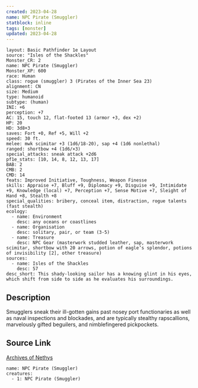 ```yaml
---
created: 2023-04-28
name: NPC Pirate (Smuggler)
statblock: inline
tags: [monster]
updated: 2023-04-28
---
```

```statblock
layout: Basic Pathfinder 1e Layout
source: "Isles of the Shackles"
Monster_CR: 2
name: NPC Pirate (Smuggler)
Monster_XP: 600
race: Human
class: rogue (smuggler) 3 (Pirates of the Inner Sea 23)
alignment: CN
size: Medium
type: humanoid
subtype: (human)
INI: +6
perception: +7
AC: 15, touch 12, flat-footed 13 (armor +3, dex +2)
HP: 20
HD: 3d8+3
saves: Fort +0, Ref +5, Will +2
speed: 30 ft.
melee: mwk scimitar +3 (1d6/18-20), sap +4 (1d6 nonlethal)
ranged: shortbow +4 (1d6/×3)
special_attacks: sneak attack +2d6
pf1e_stats: [10, 14, 8, 12, 13, 17]
BAB: 2
CMB: 2
CMD: 14
feats: Improved Initiative, Toughness, Weapon Finesse
skills: Appraise +7, Bluff +9, Diplomacy +9, Disguise +9, Intimidate +9, Knowledge (local) +7, Perception +7, Sense Motive +7, Sleight of Hand +8, Stealth +8
special_qualities: bribery, conceal item, distraction, rogue talents (fast stealth)
ecology:
  - name: Environment
    desc: any oceans or coastlines
  - name: Organisation
    desc: solitary, pair, or team (3-5)
  - name: Treasure
    desc: NPC Gear (masterwork studded leather, sap, masterwork scimitar, shortbow with 20 arrows, potion of eagle’s splendor, potions of invisibility [2], other treasure)
sources:
  - name: Isles of the Shackles
    desc: 57
desc_short: This shady-looking sailor has a knowing glint in his eyes, which shift from side to side as he evaluates his surroundings.
```
## Description
Smugglers sneak their ill-gotten gains past nosey port functionaries as well as naval inspections and blockades, and are typically stealthy rapscallions, marvelously gifted beguilers, and nimblefingered pickpockets.
## Source Link
[Archives of Nethys](https://aonprd.com/NPCDisplay.aspx?ItemName=Pirate%20(Smuggler))
```encounter-table
name: NPC Pirate (Smuggler)
creatures:
  - 1: NPC Pirate (Smuggler)
```
